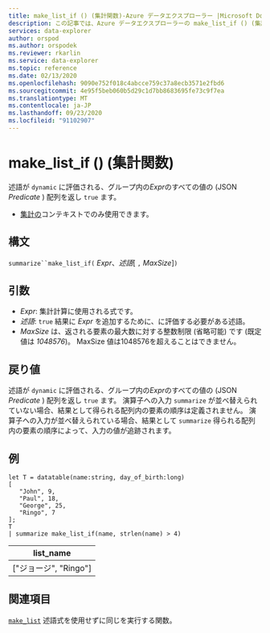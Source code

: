 ```yaml
---
title: make_list_if () (集計関数)-Azure データエクスプローラー |Microsoft Docs
description: この記事では、Azure データエクスプローラーの make_list_if () (集計関数) について説明します。
services: data-explorer
author: orspod
ms.author: orspodek
ms.reviewer: rkarlin
ms.service: data-explorer
ms.topic: reference
ms.date: 02/13/2020
ms.openlocfilehash: 9090e752f018c4abcce759c37a8ecb3571e2fbd6
ms.sourcegitcommit: 4e95f5beb060b5d29c1d7bb8683695fe73c9f7ea
ms.translationtype: MT
ms.contentlocale: ja-JP
ms.lasthandoff: 09/23/2020
ms.locfileid: "91102907"
---
```

# <a name="make_list_if-aggregation-function"></a>make_list_if () (集計関数)

述語が `dynamic` に評価される、グループ内の*Expr*のすべての値の (JSON *Predicate* ) 配列を返し `true` ます。

* [集計の](summarizeoperator.md)コンテキストでのみ使用できます。

## <a name="syntax"></a>構文

`summarize``make_list_if(` *Expr*、*述語*[ `,` *MaxSize*]`)`

## <a name="arguments"></a>引数

* *Expr*: 集計計算に使用される式です。
* *述語*: `true` 結果に *Expr* を追加するために、に評価する必要がある述語。
* *MaxSize* は、返される要素の最大数に対する整数制限 (省略可能) です (既定値は *1048576*)。 MaxSize 値は1048576を超えることはできません。

## <a name="returns"></a>戻り値

述語が `dynamic` に評価される、グループ内の*Expr*のすべての値の (JSON *Predicate* ) 配列を返し `true` ます。
演算子への入力 `summarize` が並べ替えられていない場合、結果として得られる配列内の要素の順序は定義されません。
演算子への入力が並べ替えられている場合、結果として `summarize` 得られる配列内の要素の順序によって、入力の値が追跡されます。

## <a name="example"></a>例

```kusto
let T = datatable(name:string, day_of_birth:long)
[
   "John", 9,
   "Paul", 18,
   "George", 25,
   "Ringo", 7
];
T
| summarize make_list_if(name, strlen(name) > 4)
```

|list_name|
|----|
|["ジョージ", "Ringo"]|

## <a name="see-also"></a>関連項目

[`make_list`](./makelist-aggfunction.md) 述語式を使用せずに同じを実行する関数。